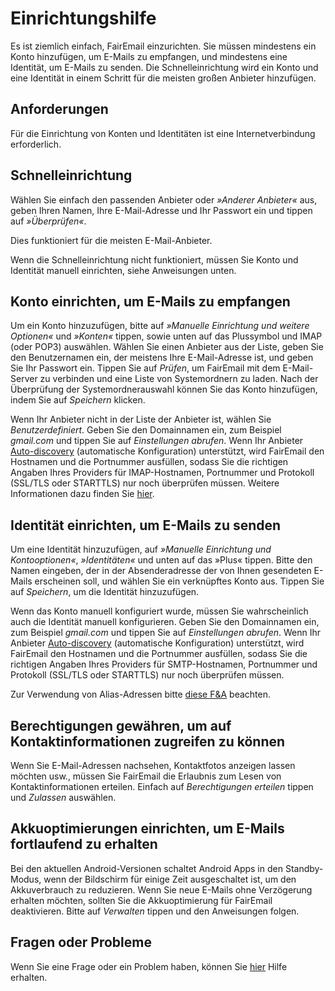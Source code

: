 # Einrichtungshilfe

Es ist ziemlich einfach, FairEmail einzurichten. Sie müssen mindestens ein Konto hinzufügen, um E-Mails zu empfangen, und mindestens eine Identität, um E-Mails zu senden. Die Schnelleinrichtung wird ein Konto und eine Identität in einem Schritt für die meisten großen Anbieter hinzufügen.

## Anforderungen

Für die Einrichtung von Konten und Identitäten ist eine Internetverbindung erforderlich.

## Schnelleinrichtung

Wählen Sie einfach den passenden Anbieter oder *»Anderer Anbieter«* aus, geben Ihren Namen, Ihre E-Mail-Adresse und Ihr Passwort ein und tippen auf *»Überprüfen«*.

Dies funktioniert für die meisten E-Mail-Anbieter.

Wenn die Schnelleinrichtung nicht funktioniert, müssen Sie Konto und Identität manuell einrichten, siehe Anweisungen unten.

## Konto einrichten, um E-Mails zu empfangen

Um ein Konto hinzuzufügen, bitte auf *»Manuelle Einrichtung und weitere Optionen«* und *»Konten«* tippen, sowie unten auf das Plussymbol und IMAP (oder POP3) auswählen. Wählen Sie einen Anbieter aus der Liste, geben Sie den Benutzernamen ein, der meistens Ihre E-Mail-Adresse ist, und geben Sie Ihr Passwort ein. Tippen Sie auf *Prüfen*, um FairEmail mit dem E-Mail-Server zu verbinden und eine Liste von Systemordnern zu laden. Nach der Überprüfung der Systemordnerauswahl können Sie das Konto hinzufügen, indem Sie auf *Speichern* klicken.

Wenn Ihr Anbieter nicht in der Liste der Anbieter ist, wählen Sie *Benutzerdefiniert*. Geben Sie den Domainnamen ein, zum Beispiel *gmail.com* und tippen Sie auf *Einstellungen abrufen*. Wenn Ihr Anbieter [Auto-discovery](https://tools.ietf.org/html/rfc6186) (automatische Konfiguration) unterstützt, wird FairEmail den Hostnamen und die Portnummer ausfüllen, sodass Sie die richtigen Angaben Ihres Providers für IMAP-Hostnamen, Portnummer und Protokoll (SSL/TLS oder STARTTLS) nur noch überprüfen müssen. Weitere Informationen dazu finden Sie [hier](https://github.com/M66B/FairEmail/blob/master/FAQ.md#authorizing-accounts).

## Identität einrichten, um E-Mails zu senden

Um eine Identität hinzuzufügen, auf *»Manuelle Einrichtung und Kontooptionen«*, *»Identitäten«* und unten auf das »Plus« tippen. Bitte den Namen eingeben, der in der Absenderadresse der von Ihnen gesendeten E-Mails erscheinen soll, und wählen Sie ein verknüpftes Konto aus. Tippen Sie auf *Speichern*, um die Identität hinzuzufügen.

Wenn das Konto manuell konfiguriert wurde, müssen Sie wahrscheinlich auch die Identität manuell konfigurieren. Geben Sie den Domainnamen ein, zum Beispiel *gmail.com* und tippen Sie auf *Einstellungen abrufen*. Wenn Ihr Anbieter [Auto-discovery](https://tools.ietf.org/html/rfc6186) (automatische Konfiguration) unterstützt, wird FairEmail den Hostnamen und die Portnummer ausfüllen, sodass Sie die richtigen Angaben Ihres Providers für SMTP-Hostnamen, Portnummer und Protokoll (SSL/TLS oder STARTTLS) nur noch überprüfen müssen.

Zur Verwendung von Alias-Adressen bitte [diese F&A](https://github.com/M66B/FairEmail/blob/master/FAQ.md#FAQ9) beachten.

## Berechtigungen gewähren, um auf Kontaktinformationen zugreifen zu können

Wenn Sie E-Mail-Adressen nachsehen, Kontaktfotos anzeigen lassen möchten usw., müssen Sie FairEmail die Erlaubnis zum Lesen von Kontaktinformationen erteilen. Einfach auf *Berechtigungen erteilen* tippen und *Zulassen* auswählen.

## Akkuoptimierungen einrichten, um E-Mails fortlaufend zu erhalten

Bei den aktuellen Android-Versionen schaltet Android Apps in den Standby-Modus, wenn der Bildschirm für einige Zeit ausgeschaltet ist, um den Akkuverbrauch zu reduzieren. Wenn Sie neue E-Mails ohne Verzögerung erhalten möchten, sollten Sie die Akkuoptimierung für FairEmail deaktivieren. Bitte auf *Verwalten* tippen und den Anweisungen folgen.

## Fragen oder Probleme

Wenn Sie eine Frage oder ein Problem haben, können Sie [hier](https://github.com/M66B/FairEmail/blob/master/FAQ.md) Hilfe erhalten.